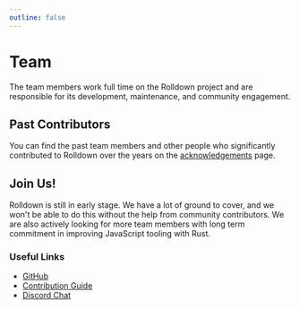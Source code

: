 ```yaml
---
outline: false
---
```


<script setup>
import { VPTeamMembers } from 'vitepress/theme'

const members = [
  {
    avatar: 'https://www.github.com/yyx990803.png',
    name: 'Evan You',
    links: [
      { icon: 'github', link: 'https://github.com/yyx990803' },
      { icon: 'twitter', link: 'https://twitter.com/youyuxi' }
    ]
  },
  {
    avatar: 'https://www.github.com/Brooooooklyn.png',
    name: 'Yinan Long (Brooooooklyn)',
    links: [
      { icon: 'github', link: 'https://github.com/Brooooooklyn' },
      { icon: 'twitter', link: 'https://twitter.com/Brooooook_lyn' }
    ]
  },
  {
    avatar: 'https://www.github.com/hyf0.png',
    name: 'Yunfei He (hyf0)',
    links: [
      { icon: 'github', link: 'https://github.com/hyf0' },
      { icon: 'twitter', link: 'https://twitter.com/_hyf0' }
    ]
  },
  {
    avatar: 'https://www.github.com/iwanabethatguy.png',
    name: 'Xiangjun He (iwanabethatguy)',
    links: [
      { icon: 'github', link: 'https://github.com/iwanabethatguy' }
    ]
  },
  {
    avatar: 'https://www.github.com/boshen.png',
    name: 'Boshen',
    links: [
      { icon: 'github', link: 'https://github.com/boshen' },
      { icon: 'twitter', link: 'https://twitter.com/boshen_c' }
    ]
  },
  {
    name: 'shulaoda',
    avatar: 'https://www.github.com/shulaoda.png',
    links: [
      { icon: 'github', link: 'https://github.com/shulaoda' },
      { icon: 'twitter', link: 'https://x.com/dalaoshv' }
    ]
  }
]
</script>

# Team

The team members work full time on the Rolldown project and are responsible for its development, maintenance, and community engagement.

<VPTeamMembers size="small" :members="members" />

## Past Contributors

You can find the past team members and other people who significantly contributed to Rolldown over the years on the [acknowledgements](./acknowledgements.md) page.

## Join Us!

Rolldown is still in early stage. We have a lot of ground to cover, and we won't be able to do this without the help from community contributors. We are also actively looking for more team members with long term commitment in improving JavaScript tooling with Rust.

### Useful Links

- [GitHub](https://github.com/rolldown/rolldown)
- [Contribution Guide](/contribution-guide/)
- [Discord Chat](https://chat.rolldown.rs)
